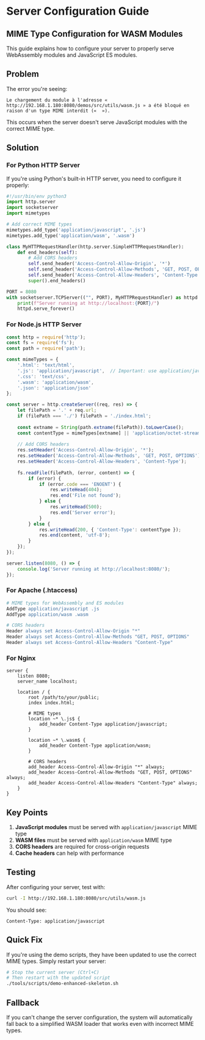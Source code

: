 # Server Configuration Guide

## MIME Type Configuration for WASM Modules

This guide explains how to configure your server to properly serve WebAssembly modules and JavaScript ES modules.

## Problem

The error you're seeing:
```
Le chargement du module à l'adresse « http://192.168.1.180:8080/demos/src/utils/wasm.js » a été bloqué en raison d'un type MIME interdit («  »).
```

This occurs when the server doesn't serve JavaScript modules with the correct MIME type.

## Solution

### For Python HTTP Server

If you're using Python's built-in HTTP server, you need to configure it properly:

```python
#!/usr/bin/env python3
import http.server
import socketserver
import mimetypes

# Add correct MIME types
mimetypes.add_type('application/javascript', '.js')
mimetypes.add_type('application/wasm', '.wasm')

class MyHTTPRequestHandler(http.server.SimpleHTTPRequestHandler):
    def end_headers(self):
        # Add CORS headers
        self.send_header('Access-Control-Allow-Origin', '*')
        self.send_header('Access-Control-Allow-Methods', 'GET, POST, OPTIONS')
        self.send_header('Access-Control-Allow-Headers', 'Content-Type')
        super().end_headers()

PORT = 8080
with socketserver.TCPServer(("", PORT), MyHTTPRequestHandler) as httpd:
    print(f"Server running at http://localhost:{PORT}/")
    httpd.serve_forever()
```

### For Node.js HTTP Server

```javascript
const http = require('http');
const fs = require('fs');
const path = require('path');

const mimeTypes = {
    '.html': 'text/html',
    '.js': 'application/javascript',  // Important: use application/javascript
    '.css': 'text/css',
    '.wasm': 'application/wasm',
    '.json': 'application/json'
};

const server = http.createServer((req, res) => {
    let filePath = '.' + req.url;
    if (filePath === './') filePath = './index.html';
    
    const extname = String(path.extname(filePath)).toLowerCase();
    const contentType = mimeTypes[extname] || 'application/octet-stream';
    
    // Add CORS headers
    res.setHeader('Access-Control-Allow-Origin', '*');
    res.setHeader('Access-Control-Allow-Methods', 'GET, POST, OPTIONS');
    res.setHeader('Access-Control-Allow-Headers', 'Content-Type');
    
    fs.readFile(filePath, (error, content) => {
        if (error) {
            if (error.code === 'ENOENT') {
                res.writeHead(404);
                res.end('File not found');
            } else {
                res.writeHead(500);
                res.end('Server error');
            }
        } else {
            res.writeHead(200, { 'Content-Type': contentType });
            res.end(content, 'utf-8');
        }
    });
});

server.listen(8080, () => {
    console.log('Server running at http://localhost:8080/');
});
```

### For Apache (.htaccess)

```apache
# MIME types for WebAssembly and ES modules
AddType application/javascript .js
AddType application/wasm .wasm

# CORS headers
Header always set Access-Control-Allow-Origin "*"
Header always set Access-Control-Allow-Methods "GET, POST, OPTIONS"
Header always set Access-Control-Allow-Headers "Content-Type"
```

### For Nginx

```nginx
server {
    listen 8080;
    server_name localhost;
    
    location / {
        root /path/to/your/public;
        index index.html;
        
        # MIME types
        location ~* \.js$ {
            add_header Content-Type application/javascript;
        }
        
        location ~* \.wasm$ {
            add_header Content-Type application/wasm;
        }
        
        # CORS headers
        add_header Access-Control-Allow-Origin "*" always;
        add_header Access-Control-Allow-Methods "GET, POST, OPTIONS" always;
        add_header Access-Control-Allow-Headers "Content-Type" always;
    }
}
```

## Key Points

1. **JavaScript modules** must be served with `application/javascript` MIME type
2. **WASM files** must be served with `application/wasm` MIME type
3. **CORS headers** are required for cross-origin requests
4. **Cache headers** can help with performance

## Testing

After configuring your server, test with:

```bash
curl -I http://192.168.1.180:8080/src/utils/wasm.js
```

You should see:
```
Content-Type: application/javascript
```

## Quick Fix

If you're using the demo scripts, they have been updated to use the correct MIME types. Simply restart your server:

```bash
# Stop the current server (Ctrl+C)
# Then restart with the updated script
./tools/scripts/demo-enhanced-skeleton.sh
```

## Fallback

If you can't change the server configuration, the system will automatically fall back to a simplified WASM loader that works even with incorrect MIME types.
